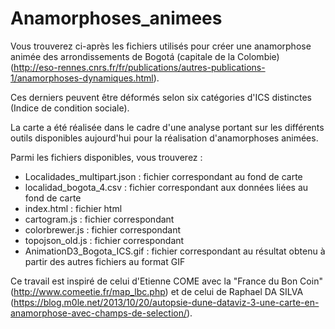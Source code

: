 # Anamorphoses_animees

Vous trouverez ci-après les fichiers utilisés pour créer une anamorphose animée des arrondissements de Bogotá (capitale de la Colombie) (http://eso-rennes.cnrs.fr/fr/publications/autres-publications-1/anamorphoses-dynamiques.html).

Ces derniers peuvent être déformés selon six catégories d'ICS distinctes (Indice de condition sociale).

La carte a été réalisée dans le cadre d'une analyse portant sur les différents outils disponibles aujourd'hui pour la réalisation d'anamorphoses animées.


Parmi les fichiers disponibles, vous trouverez :
  - Localidades_multipart.json : fichier correspondant au fond de carte
  - localidad_bogota_4.csv     : fichier correspondant aux données liées au fond de carte
  - index.html                 : fichier html  
  - cartogram.js               : fichier correspondant 
  - colorbrewer.js             : fichier correspondant 
  - topojson_old.js            : fichier correspondant
  - AnimationD3_Bogota_ICS.gif : fichier correspondant au résultat obtenu à partir des autres fichiers au format GIF 






Ce travail est inspiré de celui d'Etienne COME avec la "France du Bon Coin"(http://www.comeetie.fr/map_lbc.php) et de celui de Raphael DA SILVA (https://blog.m0le.net/2013/10/20/autopsie-dune-dataviz-3-une-carte-en-anamorphose-avec-champs-de-selection/).
